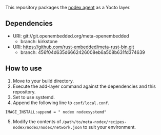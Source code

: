 This repository packages the [nodex agent](https://github.com/nodecross/nodex) as a Yocto layer.

## Dependencies

- URI: git://git.openembedded.org/meta-openembedded
  - branch: kirkstone
- URI: https://github.com/rust-embedded/meta-rust-bin.git
  - branch: 456f04d635d6662426008eb6a508b631fd374639

## How to use

1. Move to your build directory.
2. Execute the add-layer command against the dependencies and this repository.
3. Set to use systemd.
4. Append the following line to `conf/local.conf`.
```
IMAGE_INSTALL:append = " nodex nodexsystemd"
```
5. Modify the contents of `/path/to/meta-nodex/recipes-nodex/nodex/nodex/network.json` to suit your environment.
